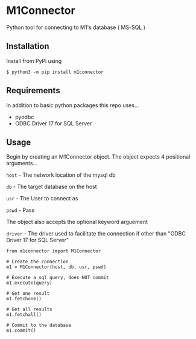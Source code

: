 # M1Connector
Python tool for connecting to M1's database ( MS-SQL )

## Installation

Install from PyPi using

`$ python3 -m pip install m1connector`

## Requirements

In addition to basic python packages this repo uses...

- pyodbc
- ODBC Driver 17 for SQL Server

## Usage

Begin by creating an M1Connector object. The object expects 4 positional arguments...

`host` - The network location of the mysql db

`db` - The target database on the host

`usr` - The User to connect as

`pswd` - Pass

The object also accepts the optional keyword arguement

`driver` - The driver used to facilitate the connection if other than "ODBC Driver 17 for SQL Server"

    from m1connector import M1Connector
    
    # Create the connection
    m1 = M1Connector(host, db, usr, pswd)

    # Execute a sql query, does NOT commit
    m1.execute(query)

    # Get one result
    m1.fetchone()

    # Get all results
    m1.fetchall()

    # Commit to the database
    m1.commit()







